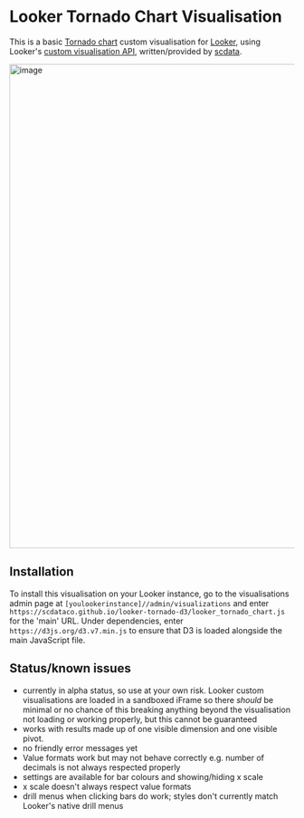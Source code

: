 # Looker Tornado Chart Visualisation
This is a basic [Tornado chart](https://en.wikipedia.org/wiki/Tornado_diagram) custom visualisation for [Looker](https://www.looker.com/), using Looker's [custom visualisation API](https://github.com/looker-open-source/custom_visualizations_v2/), written/provided by [scdata](https://www.scdata.com).

<img width="856" alt="image" src="https://user-images.githubusercontent.com/61508254/169885133-641a56e2-b56c-4cb2-a9a3-a72c9eea2839.png">

## Installation
To install this visualisation on your Looker instance, go to the visualisations admin page at `[youlookerinstance]//admin/visualizations` and enter `https://scdataco.github.io/looker-tornado-d3/looker_tornado_chart.js` for the 'main' URL. Under dependencies, enter `https://d3js.org/d3.v7.min.js` to ensure that D3 is loaded alongside the main JavaScript file.

## Status/known issues
- currently in alpha status, so use at your own risk. Looker custom visualisations are loaded in a sandboxed iFrame so there *should* be minimal or no chance of this breaking anything beyond the visualisation not loading or working properly, but this cannot be guaranteed
- works with results made up of one visible dimension and one visible pivot.
- no friendly error messages yet
- Value formats work but may not behave correctly e.g. number of decimals is not always respected properly
- settings are available for bar colours and showing/hiding x scale
- x scale doesn't always respect value formats
- drill menus when clicking bars do work; styles don't currently match Looker's native drill menus
